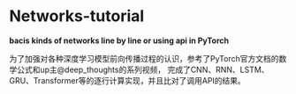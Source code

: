 # Networks-tutorial
**bacis kinds of networks line by line or using api in PyTorch**



为了加强对各种深度学习模型前向传播过程的认识，参考了PyTorch官方文档的数学公式和up主@deep_thoughts的系列视频，
完成了CNN、RNN、LSTM、GRU、Transformer等的逐行计算实现，并且比对了调用API的结果。
